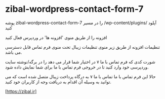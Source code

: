 # zibal-wordpress-contact-form-7



پوشه zibal-wordpress-contact-form-7 را در مسیر /wp-content/plugins/ آپلود کنید

افزونه را از طریق منوی 'افزونه ها' در وردپرس فعال کنید

تنظیمات افزونه از طریق زیر منوی تنظیمات زیبال تحت منوی فرم تماس قابل دسترسی می باشد.

شورت کدی که فرم تماس با ما ۷ در اختیار شما قرار می دهد را در برگه/نوشته سایت وردپرسی خود وارد کنید تا در خروجی فرم تماس با ما برای شما نمایش داده شود.

حالا این فرم تماس با ما تماس با ما ۷ به درگاه پرداخت زیبال متصل شده است که می توانید به وسیله آن اقدام به دریافت وجه از کاربران خود کنید.

[https://zibal.ir]
